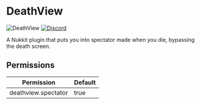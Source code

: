# DeathView
![DeathView](https://github.com/lukeeey/DeathView/workflows/DeathView/badge.svg)
[![Discord](https://img.shields.io/discord/803794932820082739.svg?color=%237289da&label=Discord)](https://discord.gg/wXFFSkmANS)  

A Nukkit plugin that puts you into spectator made when you die, bypassing the death screen.

## Permissions
| Permission | Default |
| ---------- | ------- |
| deathview.spectator | true |
